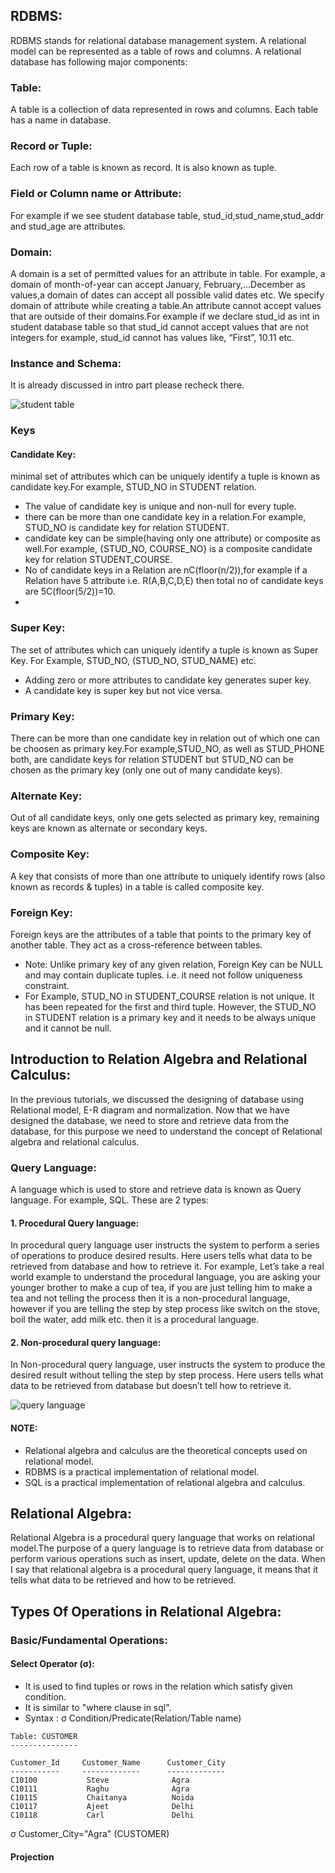 ## RDBMS:
RDBMS stands for relational database management system. A relational model can be represented as a table of rows and columns. A relational database has following major components:
### Table:
A table is a collection of data represented in rows and columns. Each table has a name in database.
### Record or Tuple:
Each row of a table is known as record. It is also known as tuple.
### Field or Column name or Attribute:
For example if we see student database table, stud_id,stud_name,stud_addr and stud_age are attributes.
### Domain:
A domain is a set of permitted values for an attribute in table. For example, a domain of month-of-year can accept January, February,…December as values,a domain of dates can accept all possible valid dates etc. We specify domain of attribute while creating a table.An attribute cannot accept values that are outside of their domains.For example if we declare stud_id as int in student database table so that stud_id cannot accept values that are not integers for example, stud_id cannot has values like, “First”, 10.11 etc.
### Instance and Schema:
It is already discussed in intro part please recheck there.

![student table](https://media.geeksforgeeks.org/wp-content/uploads/image7.png)

### Keys
#### Candidate Key:
minimal set of attributes which can be uniquely identify a tuple is known as candidate key.For example, STUD_NO in STUDENT relation.
- The value of candidate key is unique and non-null for every tuple.
- there can be more than one candidate key in a relation.For example, STUD_NO is candidate key for relation STUDENT.
- candidate key can be simple(having only one attribute) or composite as well.For example, {STUD_NO, COURSE_NO} is a composite candidate key for relation STUDENT_COURSE.
- No of candidate keys in a Relation are nC(floor(n/2)),for example if a Relation have 5 attribute i.e. R(A,B,C,D,E) then total no of candidate keys are 5C(floor(5/2))=10.
- 
### Super Key:
The set of attributes which can uniquely identify a tuple is known as Super Key. For Example, STUD_NO, (STUD_NO, STUD_NAME) etc.
- Adding zero or more attributes to candidate key generates super key.
- A candidate key is super key but not vice versa.
  
### Primary Key:
There can be more than one candidate key in relation out of which one can be choosen as primary key.For example,STUD_NO, as well as STUD_PHONE both, are candidate keys for relation STUDENT but STUD_NO can be chosen as the primary key (only one out of many candidate keys). 

### Alternate Key:
Out of all candidate keys, only one gets selected as primary key, remaining keys are known as alternate or secondary keys.

### Composite Key:
A key that consists of more than one attribute to uniquely identify rows (also known as records & tuples) in a table is called composite key.

### Foreign Key:
Foreign keys are the attributes of a table that points to the primary key of another table. They act as a cross-reference between tables.
- Note: Unlike primary key of any given relation, Foreign Key can be NULL and may contain duplicate tuples. i.e. it need not follow uniqueness constraint. 
- For Example, STUD_NO in STUDENT_COURSE relation is not unique. It has been repeated for the first and third tuple. However, the STUD_NO in STUDENT relation is a primary key and it needs to be always unique and it cannot be null. 

## Introduction to Relation Algebra and Relational Calculus:
 In the previous tutorials, we discussed the designing of database using Relational model, E-R diagram and normalization. Now that we have designed the database, we need to store and retrieve data from the database, for this purpose we need to understand the concept of Relational algebra and relational calculus.

### Query Language:
 A language which is used to store and retrieve data is known as Query language. For example, SQL.
 These are 2 types:
#### 1. Procedural Query language:
In procedural query language user instructs the system to perform a series of operations to produce desired results. Here users tells what data to be retrieved from database and how to retrieve it.
For example, Let’s take a real world example to understand the procedural language, you are asking your younger brother to make a cup of tea, if you are just telling him to make a tea and not telling the process then it is a non-procedural language, however if you are telling the step by step process like switch on the stove, boil the water, add milk etc. then it is a procedural language.

#### 2. Non-procedural query language:
In Non-procedural query language, user instructs the system to produce the desired result without telling the step by step process. Here users tells what data to be retrieved from database but doesn’t tell how to retrieve it.

![query language](https://beginnersbook.com/wp-content/uploads/2019/02/Relational_algebra__calculus.png)

#### NOTE:
- Relational algebra and calculus are the theoretical concepts used on relational model.
- RDBMS is a practical implementation of relational model.
- SQL is a practical implementation of relational algebra and calculus.

## Relational Algebra:
Relational Algebra is a procedural query language that works on relational model.The purpose of a query language is to retrieve data from database or perform various operations such as insert, update, delete on the data. When I say that relational algebra is a procedural query language, it means that it tells what data to be retrieved and how to be retrieved.

## Types Of Operations in Relational Algebra:

### Basic/Fundamental Operations:
#### Select Operator (σ):
- It is used to find tuples or rows in the relation which satisfy given condition.
- It is similar to "where clause in sql".
- Syntax : σ Condition/Predicate(Relation/Table name)
```
Table: CUSTOMER
---------------

Customer_Id     Customer_Name      Customer_City
-----------     -------------      -------------
C10100           Steve              Agra
C10111           Raghu              Agra
C10115           Chaitanya          Noida
C10117           Ajeet              Delhi
C10118           Carl               Delhi
```

σ Customer_City="Agra" (CUSTOMER)

#### Projection 



